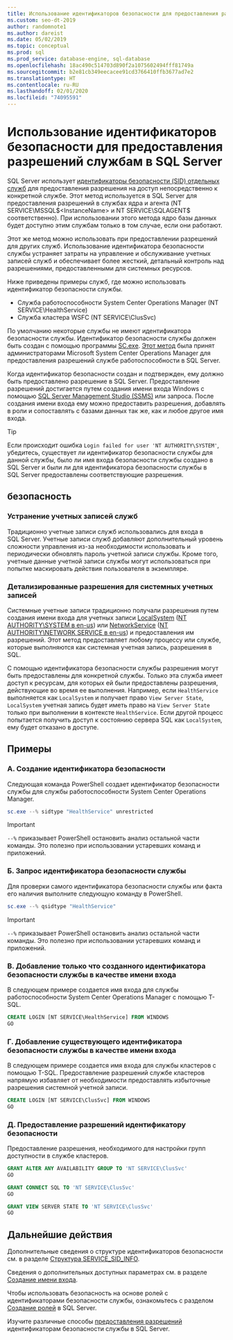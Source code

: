 ```yaml
---
title: Использование идентификаторов безопасности для предоставления разрешений службам
ms.custom: seo-dt-2019
author: randomnote1
ms.author: dareist
ms.date: 05/02/2019
ms.topic: conceptual
ms.prod: sql
ms.prod_service: database-engine, sql-database
ms.openlocfilehash: 18ac490c514703d890f2a1075602494fff81749a
ms.sourcegitcommit: b2e81cb349eecacee91cd3766410ffb3677ad7e2
ms.translationtype: HT
ms.contentlocale: ru-RU
ms.lasthandoff: 02/01/2020
ms.locfileid: "74095591"
---
```

# <a name="using-service-sids-to-grant-permissions-to-services-in-sql-server"></a>Использование идентификаторов безопасности для предоставления разрешений службам в SQL Server

SQL Server использует [идентификаторы безопасности (SID) отдельных служб](https://support.microsoft.com/help/2620201/sql-server-uses-a-service-sid-to-provide-service-isolation) для предоставления разрешения на доступ непосредственно к конкретной службе. Этот метод используется в SQL Server для предоставления разрешений в службах ядра и агента (NT SERVICE\MSSQL$<InstanceName> и NT SERVICE\SQLAGENT$<InstanceName> соответственно). При использовании этого метода ядро базы данных будет доступно этим службам только в том случае, если они работают.

Этот же метод можно использовать при предоставлении разрешений для других служб. Использование идентификатора безопасности службы устраняет затраты на управление и обслуживание учетных записей служб и обеспечивает более жесткий, детальный контроль над разрешениями, предоставленными для системных ресурсов.

Ниже приведены примеры служб, где можно использовать идентификатор безопасности службы.

- Служба работоспособности System Center Operations Manager (NT SERVICE\HealthService)
- Служба кластера WSFC (NT SERVICE\ClusSvc)

По умолчанию некоторые службы не имеют идентификатора безопасности службы. Идентификатор безопасности службы должен быть создан с помощью программы [SC.exe](/windows/desktop/services/configuring-a-service-using-sc). [Этот метод](https://kevinholman.com/2016/08/25/sql-mp-run-as-accounts-no-longer-required/) была принят администраторами Microsoft System Center Operations Manager для предоставления разрешений службе работоспособности в SQL Server.

Когда идентификатор безопасности создан и подтвержден, ему должно быть предоставлено разрешение в SQL Server. Предоставление разрешений достигается путем создания имени входа Windows с помощью [SQL Server Management Studio (SSMS)](/sql/ssms/download-sql-server-management-studio-ssms) или запроса. После создания имени входа ему можно предоставить разрешения, добавлять в роли и сопоставлять с базами данных так же, как и любое другое имя входа.

> [!TIP]
> Если происходит ошибка `Login failed for user 'NT AUTHORITY\SYSTEM'`, убедитесь, существует ли идентификатор безопасности службы для данной службы, было ли имя входа безопасности службы создано в SQL Server и были ли для идентификатора безопасности службы в SQL Server предоставлены соответствующие разрешения.

## <a name="security"></a>безопасность

### <a name="eliminate-service-accounts"></a>Устранение учетных записей служб

Традиционно учетные записи служб использовались для входа в SQL Server. Учетные записи служб добавляют дополнительный уровень сложности управления из-за необходимости использовать и периодически обновлять пароль учетной записи службы. Кроме того, учетные данные учетной записи службы могут использоваться при попытке маскировать действия пользователя в экземпляре.

### <a name="granular-permissions-to-system-accounts"></a>Детализированные разрешения для системных учетных записей

Системные учетные записи традиционно получали разрешения путем создания имени входа для учетных записи [LocalSystem](https://msdn.microsoft.com/library/windows/desktop/ms684190) ([NT AUTHORITY\SYSTEM в en-us](/sql/database-engine/configure-windows/configure-windows-service-accounts-and-permissions#Localized_service_names)) или [NetworkService](/windows/desktop/Services/networkservice-account) ([NT AUTHORITY\NETWORK SERVICE в en-us](/sql/database-engine/configure-windows/configure-windows-service-accounts-and-permissions?#Localized_service_names)) и предоставления им разрешений. Этот метод предоставляет любому процессу или службе, которые выполняются как системная учетная запись, разрешения в SQL.

С помощью идентификатора безопасности службы разрешения могут быть предоставлены для конкретной службы. Только эта служба имеет доступ к ресурсам, для которых ей были предоставлены разрешения, действующие во время ее выполнения. Например, если `HealthService` выполняется как `LocalSystem` и получает право `View Server State`, `LocalSystem` учетная запись будет иметь право на `View Server State` только при выполнении в контексте `HealthService`. Если другой процесс попытается получить доступ к состоянию сервера SQL как `LocalSystem`, ему будет отказано в доступе.

## <a name="examples"></a>Примеры

### <a name="a-create-a-service-sid"></a>A. Создание идентификатора безопасности

Следующая команда PowerShell создает идентификатор безопасности службы для службы работоспособности System Center Operations Manager.

```PowerShell
sc.exe --% sidtype "HealthService" unrestricted
```

> [!IMPORTANT]
> `--%` приказывает PowerShell остановить анализ остальной части команды. Это полезно при использовании устаревших команд и приложений.

### <a name="b-query-a-service-sid"></a>Б. Запрос идентификатора безопасности службы

Для проверки самого идентификатора безопасности службы или факта его наличия выполните следующую команду в PowerShell.

```PowerShell
sc.exe --% qsidtype "HealthService"
```

> [!IMPORTANT]
> `--%` приказывает PowerShell остановить анализ остальной части команды. Это полезно при использовании устаревших команд и приложений.

### <a name="c-add-a-newly-created-service-sid-as-a-login"></a>В. Добавление только что созданного идентификатора безопасности службы в качестве имени входа

В следующем примере создается имя входа для службы работоспособности System Center Operations Manager с помощью T-SQL.

```SQL
CREATE LOGIN [NT SERVICE\HealthService] FROM WINDOWS
GO
```

### <a name="d-add-an-existing-service-sid-as-a-login"></a>Г. Добавление существующего идентификатора безопасности службы в качестве имени входа

В следующем примере создается имя входа для службы кластеров с помощью T-SQL. Предоставление разрешений службе кластеров напрямую избавляет от необходимости предоставлять избыточные разрешения системной учетной записи.

```SQL
CREATE LOGIN [NT SERVICE\ClusSvc] FROM WINDOWS
GO
```

### <a name="e-grant-permissions-to-a-service-sid"></a>Д. Предоставление разрешений идентификатору безопасности

Предоставление разрешения, необходимого для настройки групп доступности в службе кластеров.

```SQL
GRANT ALTER ANY AVAILABILITY GROUP TO 'NT SERVICE\ClusSvc'
GO

GRANT CONNECT SQL TO 'NT SERVICE\ClusSvc'
GO

GRANT VIEW SERVER STATE TO 'NT SERVICE\ClusSvc'
GO
```

## <a name="next-steps"></a>Дальнейшие действия

Дополнительные сведения о структуре идентификаторов безопасности см. в разделе [Структура SERVICE_SID_INFO](/windows/win32/api/winsvc/ns-winsvc-service_sid_info).

Сведения о дополнительных доступных параметрах см. в разделе [Создание имени входа](/sql/t-sql/statements/create-login-transact-sql).

Чтобы использовать безопасность на основе ролей с идентификаторами безопасности службы, ознакомьтесь с разделом [Создание ролей](/sql/t-sql/statements/create-role-transact-sql) в SQL Server.

Изучите различные способы [предоставления разрешений](/sql/t-sql/statements/grant-transact-sql) идентификаторам безопасности службы в SQL Server.
